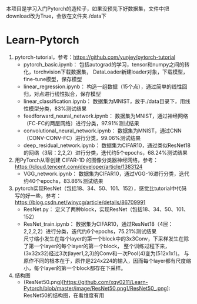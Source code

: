 本项目是学习入门Pytorch的造轮子，如果没预先下好数据集，文件中把download改为True，会放在文件夹./data下
# Learn-Pytorch
1. pytorch-tutorial，参考：https://github.com/yunjey/pytorch-tutorial 
    - pytorch_basic.ipynb：
    包括autograd的学习，tensor和numpy之间的转化，torchvision下载数据集，
    DataLoader新建loader对象，下载模型，fine-tune模型，保存模型
    - linear_regression.ipynb：
    构造一组数据（15个点），通过简单的线性回归，对点进行线性拟合，保存模型
    - linear_classification.ipynb：
    数据集为MNIST，放于./data目录下，用线性模型分类，83%测试结果
    - feedforward_neural_network.ipynb：
    数据集为MNIST，通过神经网络（FC-FC的两层网络）进行分类，97.91%测试结果
    - convolutional_neural_network.ipynb：
    数据集为MNIST，通过CNN（CONV-CONV-FC）进行分类，99.06%测试结果
    - deep_residual_network.ipynb：
    数据集为CIFAR10，通过类似ResNet18的网络（3层：2,2,2）进行分类，迭代约5个epochs，68.24%测试结果
2. 用PyTorch从零创建 CIFAR-1D 的图像分类器神经网络，参考：https://cloud.tencent.com/developer/article/1383124
    - VGG_network.ipynb：
    数据集为CIFAR10，通过VGG-16进行分类，迭代约40个epochs，83.86%测试结果  
3. pytorch实现ResNet（包括18、34、50、101、152），感觉比tutorial中代码写的好一些，参考：https://blog.csdn.net/winycg/article/details/86709991
    - ResNet.py：
    定义了两种block，实现ResNet（包括18、34、50、101、152）  
    - ResNet_train.ipynb：
    数据集为CIFAR10，通过ResNet18（4层：2,2,2,2）进行分类，迭代约6个epochs，75.21%测试结果  
    尺寸缩小发生在每个layer的第一个block中的3x3Conv，下采样发生在除了第一个layer的每个layer的第一个block，
    整个训练过程下来，(3x32x32)经过3次(layer1,2,3)的Conv和一次Pool(4)变为(512x1x1)。
    与原作不同的根本在于，原作是224x224的输入，因而每个layer都有尺度缩小，每个layer的第一个block都存在下采样。
4. 结构图
    - (ResNet50.png)[https://github.com/xqy0211/Learn-Pytorch/blob/master/image/ResNet50.png]/ResNet50_.png]: ResNet50的结构图，在看维度有用
